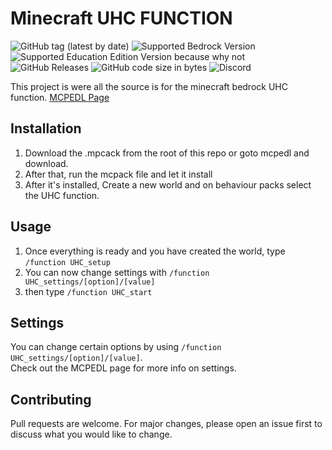 # Minecraft UHC FUNCTION  
<img alt="GitHub tag (latest by date)" src="https://img.shields.io/github/v/tag/skybird23333/mc-bedrocc-UHC-function"> <img alt="Supported Bedrock Version" src="https://img.shields.io/badge/bedrock-1.14%20or%20above-brightgreen"> <img alt="Supported Education Edition Version because why not" src="https://img.shields.io/badge/education-yes-brightgreen"> <img alt="GitHub Releases" src="https://img.shields.io/github/downloads/skybird23333/mc-bedrocc-UHC-function/latest/total"> <img alt="GitHub code size in bytes" src="https://img.shields.io/github/languages/code-size/skybird23333/mc-bedrocc-UHC-function"> <img alt="Discord" src="https://img.shields.io/discord/609752473204293643?label=dead%20chat">

This project is were all the source is for the minecraft bedrock UHC function. [MCPEDL Page](https://mcpedl.com/user/skybird23333) 

## Installation

1. Download the .mpcack from the root of this repo or goto mcpedl and download.
2. After that, run the mcpack file and let it install
3. After it's installed, Create a new world and on behaviour packs select the UHC function.

## Usage

1. Once everything is ready and you have created the world, type `/function UHC_setup`
2. You can now change settings with `/function UHC_settings/[option]/[value]`
3. then type `/function UHC_start`

## Settings

You can change certain options by using `/function UHC_settings/[option]/[value]`.  
Check out the MCPEDL page for more info on settings.

## Contributing

Pull requests are welcome. For major changes, please open an issue first to discuss what you would like to change.
